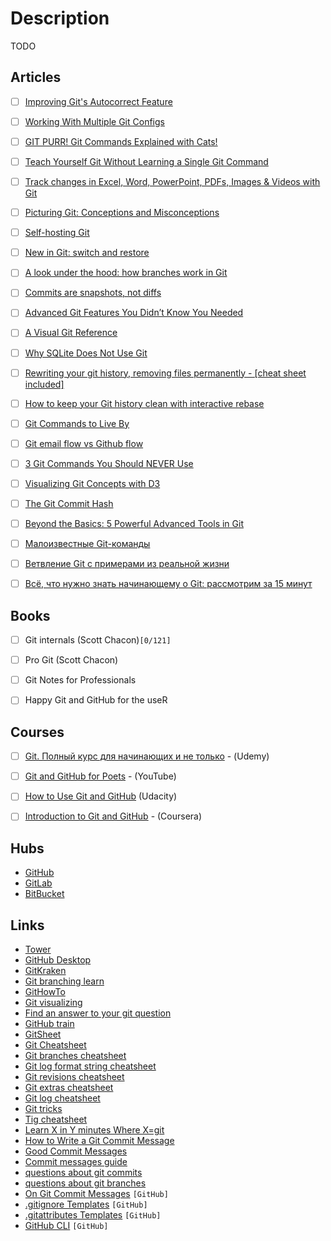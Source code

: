# Description

TODO


## Articles

- [ ] [Improving Git's Autocorrect Feature](https://azeemba.com/posts/contributing-to-git.html)
- [ ] [Working With Multiple Git Configs](https://rossedman.io/blog/computers/working-with-multiple-git-configs/)
- [ ] [GIT PURR! Git Commands Explained with Cats!](https://girliemac.com/blog/2017/12/26/git-purr/)
- [ ] [Teach Yourself Git Without Learning a Single Git Command](https://itoshkov.github.io/git-tutorial)
- [ ] [Track changes in Excel, Word, PowerPoint, PDFs, Images & Videos with Git](https://tech.marksblogg.com/git-track-changes-in-media-office-documents.html)
- [ ] [Picturing Git: Conceptions and Misconceptions](https://www.biteinteractive.com/picturing-git-conceptions-and-misconceptions/)
- [ ] [Self-hosting Git](https://peppe.rs/posts/self-hosting_git/)
- [ ] [New in Git: switch and restore](https://www.banterly.net/2021/07/31/new-in-git-switch-and-restore/)
- [ ] [A look under the hood: how branches work in Git](https://stackoverflow.blog/2021/04/05/a-look-under-the-hood-how-branches-work-in-git/)
- [ ] [Commits are snapshots, not diffs](https://github.blog/2020-12-17-commits-are-snapshots-not-diffs/)
- [ ] [Advanced Git Features You Didn’t Know You Needed](https://martinheinz.dev/blog/43)
- [ ] [A Visual Git Reference](http://marklodato.github.io/visual-git-guide/index-en.html)
- [ ] [Why SQLite Does Not Use Git](https://sqlite.org/whynotgit.html)
- [ ] [Rewriting your git history, removing files permanently - [cheat sheet included]](https://blog.gitguardian.com/rewriting-git-history-cheatsheet/)
- [ ] [How to keep your Git history clean with interactive rebase](https://about.gitlab.com/blog/2020/11/23/keep-git-history-clean-with-interactive-rebase/)
- [ ] [Git Commands to Live By](https://betterprogramming.pub/git-commands-to-live-by-349ab1fe3139)
- [ ] [Git email flow vs Github flow](https://blog.brixit.nl/git-email-flow-versus-github-flow/)
- [ ] [3 Git Commands You Should NEVER Use](https://mquettan.medium.com/3-git-commands-you-should-never-use-99f6ec910989)
- [ ] [Visualizing Git Concepts with D3](https://onlywei.github.io/explain-git-with-d3/)
- [ ] [The Git Commit Hash](https://www.mikestreety.co.uk/blog/the-git-commit-hash)
- [ ] [Beyond the Basics: 5 Powerful Advanced Tools in Git](https://codeburst.io/beyond-the-basics-5-powerful-advanced-tools-in-git-2180faf0ee29)
- [ ] [Малоизвестные Git-команды](https://habr.com/ru/company/vk/blog/318508/)
- [ ] [Ветвление Git с примерами из реальной жизни](https://proglib.io/p/vetvlenie-git-s-primerami-iz-realnoy-zhizni-2020-01-25)
- [ ] [Всё, что нужно знать начинающему о Git: рассмотрим за 15 минут](https://proglib.io/p/vse-chto-nuzhno-znat-nachinayushchemu-o-git-rassmotrim-za-15-minut-2021-10-17)


## Books

- [ ] Git internals (Scott Chacon)`[0/121]`
- [ ] Pro Git (Scott Chacon)
- [ ] Git Notes for Professionals
- [ ] Happy Git and GitHub for the useR


## Courses

- [ ] [Git. Полный курс для начинающих и не только](https://www.udemy.com/course/git-alishev/) - (Udemy)
- [ ] [Git and GitHub for Poets](https://www.youtube.com/playlist?list=PLRqwX-V7Uu6ZF9C0YMKuns9sLDzK6zoiV) - (YouTube)
- [ ] [How to Use Git and GitHub](https://www.udacity.com/course/how-to-use-git-and-github--ud775) (Udacity)
- [ ] [Introduction to Git and GitHub](https://www.coursera.org/learn/introduction-git-github) - (Coursera)


## Hubs

- [GitHub](https://github.com/)
- [GitLab](https://about.gitlab.com/)
- [BitBucket](https://bitbucket.org/)


## Links

- [Tower](https://www.git-tower.com/learn/)
- [GitHub Desktop](https://desktop.github.com/)
- [GitKraken](https://www.gitkraken.com/)
- [Git branching learn](https://learngitbranching.js.org/?locale=ru_RU)
- [GitHowTo](https://githowto.com)
- [Git visualizing](https://git-school.github.io/visualizing-git/)
- [Find an answer to your git question](https://githint.com/)
- [GitHub train](https://training.github.com/downloads/ru/github-git-cheat-sheet/)
- [GitSheet](https://gitsheet.wtf/)
- [Git Cheatsheet](http://www.ndpsoftware.com/git-cheatsheet.html#loc=workspace;)
- [Git branches cheatsheet](https://devhints.io/git-branch)
- [Git log format string cheatsheet](https://devhints.io/git-log-format)
- [Git revisions cheatsheet](https://devhints.io/git-revisions)
- [Git extras cheatsheet](https://devhints.io/git-extras)
- [Git log cheatsheet](https://devhints.io/git-log)
- [Git tricks](https://devhints.io/git-tricks)
- [Tig cheatsheet](https://devhints.io/tig)
- [Learn X in Y minutes Where X=git](https://learnxinyminutes.com/docs/git/)
- [How to Write a Git Commit Message](https://chris.beams.io/posts/git-commit/)
- [Good Commit Messages](https://lazau.com/articles/good_commit_messages.html)
- [Commit messages guide](https://github.com/RomuloOliveira/commit-messages-guide)
- [questions about git commits](https://questions.wizardzines.com/git-commits.html)
- [questions about git branches](https://questions.wizardzines.com/git-branches.html)
- [On Git Commit Messages](https://github.com/michaeljones/on-commit-messages) `[GitHub]`
- [.gitignore Templates](https://github.com/github/gitignore) `[GitHub]`
- [.gitattributes Templates](https://github.com/alexkaratarakis/gitattributes) `[GitHub]`
- [GitHub CLI](https://github.com/cli/cli) `[GitHub]`
